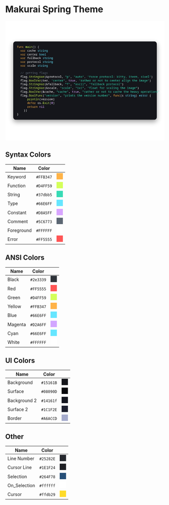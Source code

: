 # Makurai Spring Theme

<div align=center>

![Theme Preview](../../dogs/spring/thumbnail.png)
</div>

## Syntax Colors
| Name      | Color          | |
|-----------|----------------|-|
| Keyword   | `#FFB347` | ![keyword](../../dogs/spring/keyword.png) |
| Function  | `#D4FF59` | ![function](../../dogs/spring/function.png) |
| String    | `#37dbb5` | ![string](../../dogs/spring/string.png) |
| Type      | `#66E6FF` | ![type](../../dogs/spring/type.png) |
| Constant  | `#D8A5FF` | ![constant](../../dogs/spring/constant.png) |
| Comment   | `#5C6773` | ![comment](../../dogs/spring/comment.png) |
| Foreground| `#FFFFFF` | ![foreground](../../dogs/spring/foreground.png) |
| Error     | `#FF5555` | ![error](../../dogs/spring/error.png) |

## ANSI Colors
| Name    | Color                              |                                                       |
| ------- | ---------------------------------- | ----------------------------------------------------- |
| Black   | `#2e3339`   | ![black](../../dogs/spring/black.png)     |
| Red     | `#FF5555`     | ![red](../../dogs/spring/red.png)         |
| Green   | `#D4FF59`   | ![green](../../dogs/spring/green.png)     |
| Yellow  | `#FFB347`  | ![yellow](../../dogs/spring/yellow.png)   |
| Blue    | `#66E6FF`    | ![blue](../../dogs/spring/blue.png)       |
| Magenta | `#D2A6FF` | ![magenta](../../dogs/spring/magenta.png) |
| Cyan    | `#66E6FF`    | ![cyan](../../dogs/spring/cyan.png)       |
| White   | `#FFFFFF`   | ![white](../../dogs/spring/white.png)     |

## UI Colors
| Name          | Color           | |
|---------------|-----------------|-|
| Background    | `#15161B` | ![bg](../../dogs/spring/bg.png) |
| Surface       | `#08090D` | ![surface](../../dogs/spring/surface.png) |
| Background 2  | `#14161f` | ![bg_alt](../../dogs/spring/bg_alt.png) |
| Surface 2     | `#1C1F2E` | ![surface_alt](../../dogs/spring/surface_alt.png) |
| Border        | `#A6ACCD` | ![border](../../dogs/spring/border.png) |

## Other
| Name         | Color           | |
|--------------|-----------------|-|
| Line Number  | `#25282E` | ![line_nr](../../dogs/spring/line_nr.png) |
| Cursor Line  | `#1E1F24` | ![cursor_line](../../dogs/spring/cursor_line.png) |
| Selection    | `#264F78` | ![selection](../../dogs/spring/selection.png) |
| On_Selection | `#ffffff` | ![on_selection](../../dogs/spring/on_selection.png) |
| Cursor       | `#ffdb29` | ![cursor](../../dogs/spring/cursor.png) |
